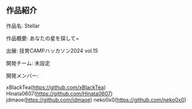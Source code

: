 ## 作品紹介

作品名: Stellar

作品概要: あなたの星を探して~

出展: 技育CAMPハッカソン2024 vol.15

開発チーム: 未設定

開発メンバー: 

xBlackTea(https://github.com/xBlackTea)
Hinata0607(https://github.com/Hinata0607)
jdmaoe(https://github.com/jdmaoe)
neko0x0(https://github.com/neko0x0)
